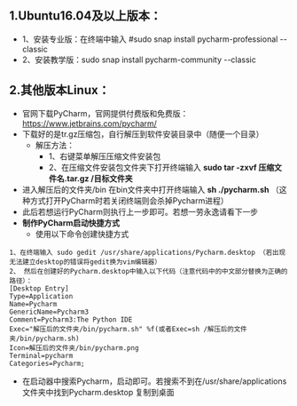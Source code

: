 ## 1.Ubuntu16.04及以上版本：
- 1、安装专业版：在终端中输入 #sudo snap install pycharm-professional --classic
- 2、安装教学版：sudo snap install pycharm-community --classic

## 2.其他版本Linux：
- 官网下载PyCharm，官网提供付费版和免费版：
https://www.jetbrains.com/pycharm/
- 下载好的是tr.gz压缩包，自行解压到软件安装目录中（随便一个目录）
    - 解压方法：
        - 1、右键菜单解压压缩文件安装包
        - 2、在压缩文件安装包文件夹下打开终端输入
    **sudo tar -zxvf 压缩文件名.tar.gz /目标文件夹**
- 进入解压后的文件夹/bin   在bin文件夹中打开终端输入  **sh ./pycharm.sh**
（这种方式打开PyCharm时若关闭终端则会杀掉Pycharm进程）
- 此后若想运行PyCharm则执行上一步即可。若想一劳永逸请看下一步
- **制作PyCharm启动快捷方式**
    - 使用以下命令创建快捷方式
```
1、在终端输入 sudo gedit /usr/share/applications/Pycharm.desktop （若出现无法建立desktop的错误将gedit换为vim编辑器）
2、 然后在创建好的Pycharm.desktop中输入以下代码（注意代码中的中文部分替换为正确的路径）：
[Desktop Entry]  
Type=Application  
Name=Pycharm  
GenericName=Pycharm3  
Comment=Pycharm3:The Python IDE  
Exec="解压后的文件夹/bin/pycharm.sh" %f(或者Exec=sh /解压后的文件夹/bin/pycharm.sh)  
Icon=解压后的文件夹/bin/pycharm.png  
Terminal=pycharm  
Categories=Pycharm; 
```
- 在启动器中搜索Pycharm，启动即可。若搜索不到在/usr/share/applications文件夹中找到Pycharm.desktop 复制到桌面

